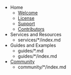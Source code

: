 * Home
    * [Welcome](index.md)
    * [License](resources/license.md)
    * [Support](support.md)
    * [Contributors](contributors.md)
* Services and Resources
    * services/*/index.md
* Guides and Examples
    * guides/*.md
    * guides/*/index.md
* [Community](community/index.md)
    * community/*/index.md
